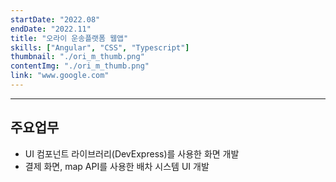 ```yaml
---
startDate: "2022.08"
endDate: "2022.11"
title: "오라이 운송플랫폼 웹앱"
skills: ["Angular", "CSS", "Typescript"]
thumbnail: "./ori_m_thumb.png"
contentImg: "./ori_m_thumb.png"
link: "www.google.com"
---
```


---

## 주요업무

- UI 컴포넌트 라이브러리(DevExpress)를 사용한 화면 개발
- 결제 화면, map API를 사용한 배차 시스템 UI 개발
